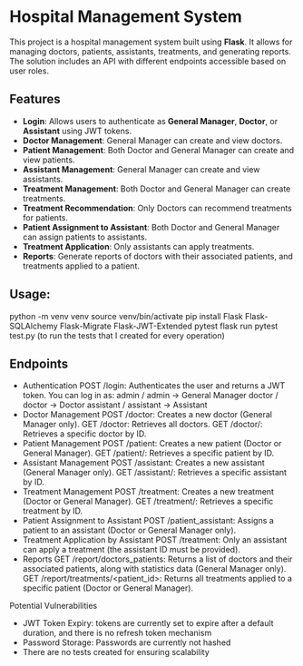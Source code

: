 # Hospital Management System

This project is a hospital management system built using **Flask**. It allows for managing doctors, patients, assistants, treatments, and generating reports. The solution includes an API with different endpoints accessible based on user roles. 

## Features

- **Login**: Allows users to authenticate as **General Manager**, **Doctor**, or **Assistant** using JWT tokens.
- **Doctor Management**: General Manager can create and view doctors.
- **Patient Management**: Both Doctor and General Manager can create and view patients.
- **Assistant Management**: General Manager can create and view assistants.
- **Treatment Management**: Both Doctor and General Manager can create treatments.
- **Treatment Recommendation**: Only Doctors can recommend treatments for patients.
- **Patient Assignment to Assistant**: Both Doctor and General Manager can assign patients to assistants.
- **Treatment Application**: Only assistants can apply treatments.
- **Reports**: Generate reports of doctors with their associated patients, and treatments applied to a patient.

## Usage:
python -m venv venv
source venv/bin/activate
pip install Flask Flask-SQLAlchemy Flask-Migrate Flask-JWT-Extended pytest
flask run
pytest test.py (to run the tests that I created for every operation)
## Endpoints
- Authentication
POST /login: Authenticates the user and returns a JWT token. You can log in as:
admin / admin -> General Manager
doctor / doctor -> Doctor
assistant / assistant -> Assistant
- Doctor Management
POST /doctor: Creates a new doctor (General Manager only).
GET /doctor: Retrieves all doctors.
GET /doctor/<id>: Retrieves a specific doctor by ID.
- Patient Management
POST /patient: Creates a new patient (Doctor or General Manager).
GET /patient/<id>: Retrieves a specific patient by ID.
- Assistant Management
POST /assistant: Creates a new assistant (General Manager only).
GET /assistant/<id>: Retrieves a specific assistant by ID.
- Treatment Management
POST /treatment: Creates a new treatment (Doctor or General Manager).
GET /treatment/<id>: Retrieves a specific treatment by ID.
- Patient Assignment to Assistant
POST /patient_assistant: Assigns a patient to an assistant (Doctor or General Manager only).
- Treatment Application by Assistant
POST /treatment: Only an assistant can apply a treatment (the assistant ID must be provided).
- Reports
GET /report/doctors_patients: Returns a list of doctors and their associated patients, along with statistics data (General Manager only).
GET /report/treatments/<patient_id>: Returns all treatments applied to a specific patient (Doctor or General Manager).

Potential Vulnerabilities
- JWT Token Expiry: tokens are currently set to expire after a default duration, and there is no refresh token mechanism
- Password Storage: Passwords are currently not hashed
- There are no tests created for ensuring scalability
